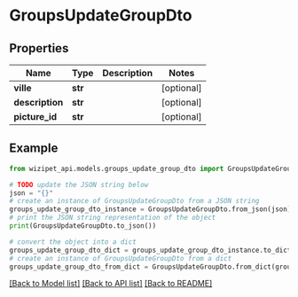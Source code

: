 # GroupsUpdateGroupDto


## Properties

Name | Type | Description | Notes
------------ | ------------- | ------------- | -------------
**ville** | **str** |  | [optional] 
**description** | **str** |  | [optional] 
**picture_id** | **str** |  | [optional] 

## Example

```python
from wizipet_api.models.groups_update_group_dto import GroupsUpdateGroupDto

# TODO update the JSON string below
json = "{}"
# create an instance of GroupsUpdateGroupDto from a JSON string
groups_update_group_dto_instance = GroupsUpdateGroupDto.from_json(json)
# print the JSON string representation of the object
print(GroupsUpdateGroupDto.to_json())

# convert the object into a dict
groups_update_group_dto_dict = groups_update_group_dto_instance.to_dict()
# create an instance of GroupsUpdateGroupDto from a dict
groups_update_group_dto_from_dict = GroupsUpdateGroupDto.from_dict(groups_update_group_dto_dict)
```
[[Back to Model list]](../README.md#documentation-for-models) [[Back to API list]](../README.md#documentation-for-api-endpoints) [[Back to README]](../README.md)


